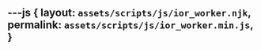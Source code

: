 ---js
{
  layout:    `assets/scripts/js/ior_worker.njk`,
  permalink: `assets/scripts/js/ior_worker.min.js`,
}
---
